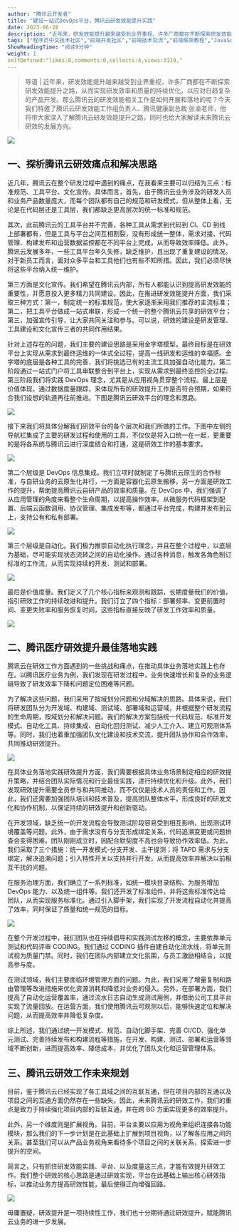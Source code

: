 ```yaml
---
author: "腾讯云开发者"
title: "建设一站式DevOps平台，腾讯云研发效能提升实践"
date: 2023-06-28
description: "近年来，研发效能提升越来越受到业界重视，许多厂商都在不断探索研发效能提升之路，从而实现研发效率和质量的持续优化，以应对日趋复杂的产品开发。那么腾讯云的研发效能相关工作是如何开展和落地的呢？"
tags: ["程序员中文技术社区","前端开发社区","前端技术交流","前端框架教程","JavaScript 学习资源","CSS 技巧与最佳实践","HTML5 最新动态","前端工程师职业发展","开源前端项目","前端技术趋势"]
ShowReadingTime: "阅读9分钟"
weight: 1
selfDefined:"likes:0,comments:0,collects:4,views:3119,"
---
```

> 导语 | 近年来，研发效能提升越来越受到业界重视，许多厂商都在不断探索研发效能提升之路，从而实现研发效率和质量的持续优化，以应对日趋复杂的产品开发。那么腾讯云的研发效能相关工作是如何开展和落地的呢？今天我们特邀了腾讯云研发效能工作组负责人、腾讯健康副总裁 张渝老师，他将带大家深入了解腾讯云研发效能提升之路，同时也给大家解读未来腾讯云研效的发展方向。

![](/images/jueJin/2b10f5b13d0f4fb.png)

**一、探析腾讯云研效痛点和解决思路**
--------------------

近几年，腾讯云在整个研发过程中遇到的痛点，在我看来主要可以归结为三点：标准规范、工具平台、文化宣传。具体而言，首先，由于腾讯云业务涉及的研发人员和业务产品数量庞大，而每个团队都有自己的规范和研发模式，但从整体上看，无论是在代码层还是工具层，我们都缺乏更高层次的统一标准和规范。

其次，此前腾讯云的工具平台并不完善，各种工具从需求到代码到 CI、CD 到线上部署都有，但是工具与平台之间互相割裂，没有形成统一整体，需求对接、代码管理、构建发布和运营数据监控都在不同平台上完成，从而导致效率降低。此外，腾讯云发展多年，一些工具平台年久失修，缺乏维护，且出现了重复建设的情况。对于新员工而言，面对众多平台和工具他们也有些不知所措。因此，我们必须尽快将这些平台纳入统一维护。

第三方面是文化宣传。我们希望在腾讯云内部，所有人都能认识到提高研发效能的重要性，并愿意投入更多精力共同建设。因此，在推进研发效能提升方面，我们采取三种方式：第一，制定统一的标准规范，使大家逐渐采用我们推荐的主流标准；第二，把工具平台做成一站式串联，形成一个统一的整个腾讯云共享的研效平台；第三，加强宣传引导，让大家共同关注和参与。可以说，研效的建设是研发管理、工具建设和文化宣传三者的共同作用结果。

针对上述存在的问题，我们主要的建设思路是采用金字塔模型，最终目标是在研效平台上实现从需求到最终运维的一体式全过程，提高一线研发和运维的幸福感。金字塔的底层是各种工具的完善，我们将挑选已有的主流工具加强自动化能力。第二阶段通过一站式门户将工具串联整合到平台上，实现从需求到最终监控的全过程。第三阶段我们将实践 DevOps 理念，尤其是从应用视角贯穿整个流程。最上层是价值体现，通过数据度量跟踪，来体现所有的研效提升工作是否符合预期，如果符合我们设想的轨道再往前推进。下图是腾讯云研效平台的理念和思路。

![](/images/jueJin/a58797d0c39f4f5.png)

接下来我们将具体分解我们研效平台的各个层次和我们所做的工作。下图中左侧的导航栏集成了主要的研发过程和使用的工具，不仅仅是将入口统一在一起，更重要的是将各系统与腾讯云进行深度结合和打通，这是研效工作的基本要求。

![](/images/jueJin/bd34dc3f200b440.png)

第二个层级是 DevOps 信息集成。我们立项时就制定了与腾讯云原生的合作标准，与自研业务的云原生化并行，一方面是容器化云原生搬移，另一方面是研效工作的提升，帮助提高腾讯云自研产品的效率和质量。在 DevOps 中，我们强调了从应用管理的角度来看整个生命周期，以提高操作效率。从微服务代码框架到配置、后端云函数调用、协议管理、集成发布等，都通过平台完成，构建并发布到云上，支持公有和私有部署。

![](/images/jueJin/e5551ef80164465.png)

第三个层级是自动化。我们极力推崇自动化执行理念，并且在整个过程中，以底层为基础，尽可能实现状态流转之间的自动化操作。通过各种消息，触发各角色制订标准的工作流，从而实现持续的开发、测试和部署。

![](/images/jueJin/420650c94f65417.png)

最后是价值度量。我们定义了几个核心指标来观测和跟踪，长期度量我们的价值，指引研效工作的持续改进和提升。我们订立了四个指标：部署频率、变更前置时间、变更失败率和服务恢复时间，这些指标直接反映了研发工作效率和质量。

![](/images/jueJin/93cef82b0ada471.png)

**二、腾讯医疗研效提升最佳落地实践**
--------------------

腾讯云在研效工作方面遇到的一些挑战和痛点，在推动具体业务落地实践上也存在。以腾讯医疗业务为例，我们发现在研发过程中，业务快速增长和复杂的业务逻辑导致了研发效率下降和问题定位困难等问题。

为了解决这些问题，我们采用了按域划分问题和分域解决的思路。具体来说，我们将研发团队分为开发域、构建域、测试域、部署域和运营域，并根据整个研发流程的生命周期，按域划分和解决问题。我们的解决方案包括统一代码规范、标准开发模式、自动化工具、持续集成、自动化回归测试、减少人工介入、建立可观测体系等。同时，我们也着重加强团队文化建设和技术交流，提升团队协作和合作效率，共同推动研效提升。

![](/images/jueJin/c9df2e5ed291465.png)

在具体业务落地实践研效提升方面，我们需要根据具体业务场景制定相应的研效提升策略，并结合团队实际情况和行业最佳实践，进行持续优化和升级。此外，我们发现研效提升需要全员参与和共同推动，而不仅仅是技术人员的责任和工作。因此，我们还需要加强团队培训和技术普及，提高团队整体水平，形成良好的研发文化和协作机制，以保证持续的研效提升和创新驱动。

在开发领域，缺乏统一的开发流程会导致测试阶段容易受到相互影响，出现测试环境覆盖等问题。此外，由于需求没有与分支形成绑定关系，代码追溯变更或问题排查会变得困难。团队刚刚成立时，因配合默契度不高也会导致协作效率低。为此，我们采取了三个措施：统一开发模式-分支开发、主干提测；将 TAPD 需求与分支绑定，解决追溯问题；引入特性开关以支持并行开发，从而提高效率并解决以前相互干扰的问题。

在服务治理方面，我们确立了一系列标准，如统一模块目录结构、为服务增加 DevOps 能力、以及统一组件等。我们还开发了标准组件，并将这些标准传达给团队，从而实现服务标准化。通过引入脚手架，我们实现了开发流程自动化并提高了效率，同时保证了质量和统一规范的目标。

![](/images/jueJin/deb4dc5fba644df.png)

在整个开发过程中，我们团队也在持续倡导和实践测试左移的概念，主要依靠单元测试和代码评审 CODING。我们通过 CODING 插件自建自动化流水线，将单元测试视为质量门禁。同时，我们在团队内部建立文化氛围，与员工激励相结合，以提高参与度。

在测试领域，我们主要面临环境管理方面的问题。为此，我们采用了增量复制和路由管理等改进措施来优化资源消耗和降低对业务的侵入。另外，在部署方面，我们提高了自动化运营覆盖率，通过流水日志自动生成测试用例，并借助公司工具平台实现了流量回放。在运营方面，我们使用腾讯云可观测以后，能够快速定位和解决问题，从而提高效率并降低复杂度。

综上所述，我们通过统一开发模式、规范、自动化脚手架、完善 CI/CD、强化单元测试、完善持续发布和构建流程等措施，在开发、构建、测试、部署和运营等领域不断创新，进而提高效率、降低成本，并优化了团队文化和运营管理体系。

**三、腾讯云研效工作未来规划**
-----------------

目前，鉴于腾讯云已经实现了各工具域之间的互联互通，但在项目内部的互通以及项目之间的互通方面仍然存在一些缺失。因此，未来腾讯云的研效工作，我们的重点是致力于持续强化项目内部的互联互通，并在跨 BG 方面实现更多的效率提升。

此外，另一个维度则是扩展视角。目前，平台主要以应用为视角来组织连接各功能模块，那么我们的下一步计划是在此基础上扩展到项目视角，以了解各应用之间的关系。甚至我们可以从产品业务视角来看待多个项目之间的关联关系，探索进一步提升的空间。

简言之，只有抓住研发效能实践、平台、以及度量这三点，才能有效提升研效工作。我们整个研效的核心思路是通过研效实现，平台在此基础上输出核心研效指标，以推动业务方提高研效性能，最后使得正向增强回路。

![](/images/jueJin/5928d4a6294547a.png)

毋庸置疑，研效提升是一项持续性工作，我们也十分期待通过研效提升，赋能腾讯云业务的进一步发展。